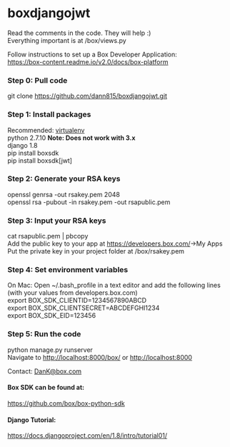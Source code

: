# boxdjangojwt  
Read the comments in the code.  They will help :)  
Everything important is at /box/views.py  

Follow instructions to set up a Box Developer Application:  
<https://box-content.readme.io/v2.0/docs/box-platform>  

### Step 0: Pull code  
git clone https://github.com/dann815/boxdjangojwt.git 

### Step 1: Install packages
Recommended: [virtualenv](http://docs.python-guide.org/en/latest/dev/virtualenvs/)  
python 2.7.10  **Note: Does not work with 3.x**  
django 1.8  
pip install boxsdk  
pip install boxsdk[jwt]  

### Step 2: Generate your RSA keys  
openssl genrsa -out rsakey.pem 2048  
openssl rsa -pubout -in rsakey.pem -out rsapublic.pem  

### Step 3: Input your RSA keys  
cat rsapublic.pem | pbcopy  
Add the public key to your app at <https://developers.box.com/>->My Apps  
Put the private key in your project folder at /box/rsakey.pem  

### Step 4: Set environment variables  
On Mac: Open ~/.bash_profile in a text editor and add the following lines (with your values from developers.box.com)  
export BOX_SDK_CLIENTID=1234567890ABCD  
export BOX_SDK_CLIENTSECRET=ABCDEFGHI1234  
export BOX_SDK_EID=123456  

### Step 5: Run the code  
python manage.py runserver  
Navigate to 
<http://localhost:8000/box/> or <http://localhost:8000>  
  
  
  
Contact: DanK@box.com  
  
  
  
#### Box SDK can be found at:  
https://github.com/box/box-python-sdk  

#### Django Tutorial:  
https://docs.djangoproject.com/en/1.8/intro/tutorial01/  
